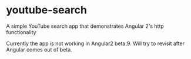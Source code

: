 # youtube-search
A simple YouTube search app that demonstrates Angular 2's http functionality

Currently the app is not working in Angular2 beta.9. Will try to revisit after Angular comes out of beta.
